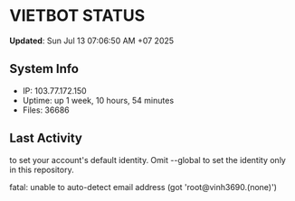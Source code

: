 # VIETBOT STATUS
**Updated**: Sun Jul 13 07:06:50 AM +07 2025

## System Info
- IP: 103.77.172.150
- Uptime: up 1 week, 10 hours, 54 minutes
- Files: 36686

## Last Activity

to set your account's default identity.
Omit --global to set the identity only in this repository.

fatal: unable to auto-detect email address (got 'root@vinh3690.(none)')
